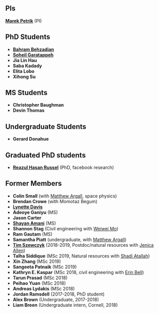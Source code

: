 ## PIs

[**Marek Petrik**](http://cs.unh.edu/~mpetrik) (PI)

## PhD Students 

* [**Bahram Behzadian**](https://buiksat.github.io/)
* [**Soheil Garatappeh**](http://www.cs.unh.edu/~sg1147/)
* **Jia Lin Hau**
* **Saba Kadady**
* **Elita Lobo**
* **Xihong Su**

## MS Students

* **Christopher Baughman**
* **Devin Thomas**

## Undergraduate Students

* **Gerard Donahue**

## Graduated PhD students

* [**Reazul Hasan Russel**](http://cs.unh.edu/~rr1042/reazul.html) (PhD, facebook research)


## Former Members

* **Colin Small** (with [Matthew Argall](https://mypages.unh.edu/argallmr/bio), space physics)
* **Brendan Crowe** (with Momotaz Begum)
* [**Lynette Davis**](https://ccom.unh.edu/user/ldavis)
* **Adeoye Ganiyu** (MS)
* **Jason Carter** 
* [**Shayan Amani**](https://shayanamani.com/)  (MS)
* **Shannon Stag** (Civil engineering with [Weiwei Mo](https://ceps.unh.edu/person/weiwei-mo))
* **Ram Gautam** (MS)
* **Samantha Piatt** (undergraduate, with [Matthew Argall](https://mypages.unh.edu/argallmr/bio))
* [**Tim Szewczyk**](https://scholar.google.com/citations?user=cS4sYDAAAAAJ&hl=en) (2018-2019, Postdoc/natural resources with [Jenica Allen](https://scholar.google.com/citations?user=fSoN2iYAAAAJ&hl=en))
* **Talha Siddique** (MSc 2019, Natural resources with [Shadi Atallah](https://colsa.unh.edu/person/shadi-s-atallah))
* **Xin Zhang** (MSc 2019)
* **Sangeeta Patnaik** (MSc 2019)
* **Kathryn E. Kaspar** (MSc 2018, civil engineering with [Erin Bell](https://ceps.unh.edu/person/erin-bell))
* **Tarun Prasad** (MSc 2018)
* **Peihao Yuan** (MSc 2018)
* **Andreas Lydakis** (MSc 2018)
* **Jordan Ramsdell** (2017-2018, PhD student)
* **Alex Brown** (Undergraduate, 2017-2018)
* **Liam Breen** (Undergraduate intern, Cornell, 2018)
